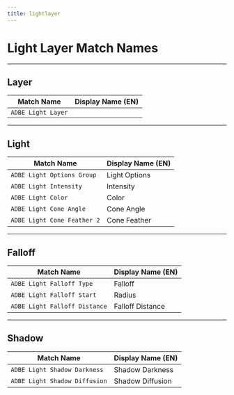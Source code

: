 ```yaml
---
title: lightlayer
---
```

# Light Layer Match Names

---

## Layer

| Match Name | Display Name (EN) |
| --- | --- |
| `ADBE Light Layer` | |

---

## Light

| Match Name | Display Name (EN) |
| --- | --- |
| `ADBE Light Options Group` | Light Options |
| `ADBE Light Intensity` | Intensity |
| `ADBE Light Color` | Color |
| `ADBE Light Cone Angle` | Cone Angle |
| `ADBE Light Cone Feather 2` | Cone Feather |

---

## Falloff

| Match Name | Display Name (EN) |
| --- | --- |
| `ADBE Light Falloff Type` | Falloff |
| `ADBE Light Falloff Start` | Radius |
| `ADBE Light Falloff Distance` | Falloff Distance |

---

## Shadow

| Match Name | Display Name (EN) |
| --- | --- |
| `ADBE Light Shadow Darkness` | Shadow Darkness |
| `ADBE Light Shadow Diffusion` | Shadow Diffusion |
